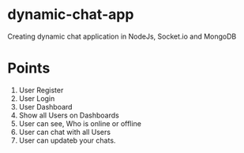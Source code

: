# dynamic-chat-app
Creating dynamic chat application in NodeJs, Socket.io and MongoDB

# Points
1. User Register
2. User Login
3. User Dashboard
4. Show all Users on Dashboards
5. User can see, Who is online or offline
6. User can chat with all Users
7. User can updateb your chats.